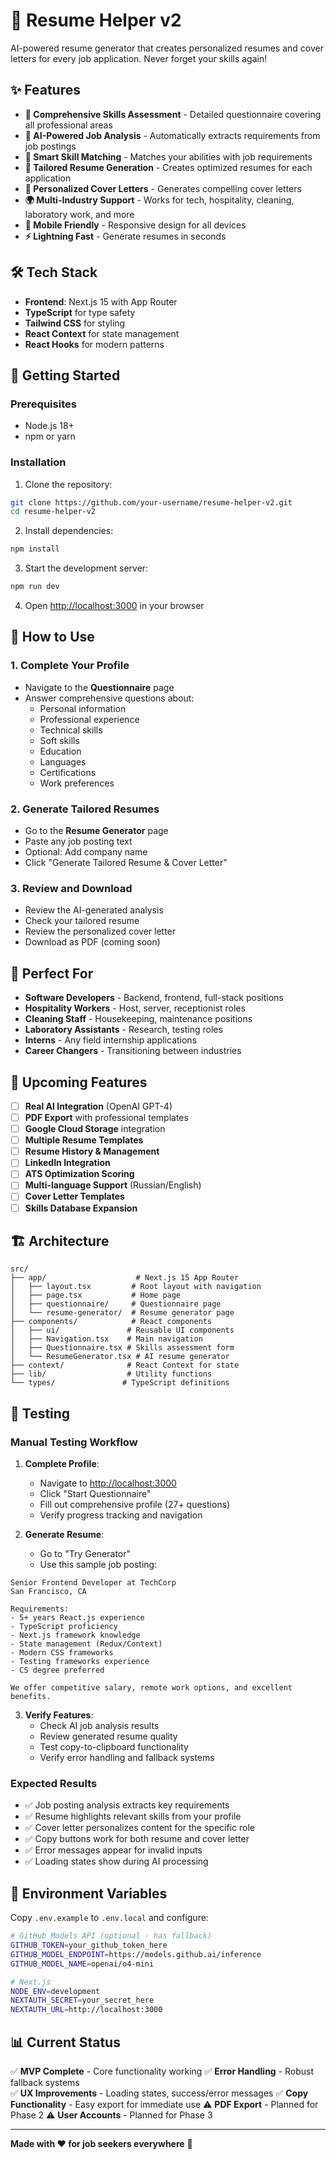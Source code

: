 # 🚀 Resume Helper v2

AI-powered resume generator that creates personalized resumes and cover letters for every job application. Never forget your skills again!

## ✨ Features

- **📝 Comprehensive Skills Assessment** - Detailed questionnaire covering all professional areas
- **🤖 AI-Powered Job Analysis** - Automatically extracts requirements from job postings
- **🎯 Smart Skill Matching** - Matches your abilities with job requirements
- **📄 Tailored Resume Generation** - Creates optimized resumes for each application
- **💌 Personalized Cover Letters** - Generates compelling cover letters
- **🌍 Multi-Industry Support** - Works for tech, hospitality, cleaning, laboratory work, and more
- **📱 Mobile Friendly** - Responsive design for all devices
- **⚡ Lightning Fast** - Generate resumes in seconds

## 🛠️ Tech Stack

- **Frontend**: Next.js 15 with App Router
- **TypeScript** for type safety
- **Tailwind CSS** for styling
- **React Context** for state management
- **React Hooks** for modern patterns

## 🚀 Getting Started

### Prerequisites

- Node.js 18+
- npm or yarn

### Installation

1. Clone the repository:

```bash
git clone https://github.com/your-username/resume-helper-v2.git
cd resume-helper-v2
```

2. Install dependencies:

```bash
npm install
```

3. Start the development server:

```bash
npm run dev
```

4. Open [http://localhost:3000](http://localhost:3000) in your browser

## 📖 How to Use

### 1. Complete Your Profile

- Navigate to the **Questionnaire** page
- Answer comprehensive questions about:
  - Personal information
  - Professional experience
  - Technical skills
  - Soft skills
  - Education
  - Languages
  - Certifications
  - Work preferences

### 2. Generate Tailored Resumes

- Go to the **Resume Generator** page
- Paste any job posting text
- Optional: Add company name
- Click "Generate Tailored Resume & Cover Letter"

### 3. Review and Download

- Review the AI-generated analysis
- Check your tailored resume
- Review the personalized cover letter
- Download as PDF (coming soon)

## 🎯 Perfect For

- **Software Developers** - Backend, frontend, full-stack positions
- **Hospitality Workers** - Host, server, receptionist roles
- **Cleaning Staff** - Housekeeping, maintenance positions
- **Laboratory Assistants** - Research, testing roles
- **Interns** - Any field internship applications
- **Career Changers** - Transitioning between industries

## 🔮 Upcoming Features

- [ ] **Real AI Integration** (OpenAI GPT-4)
- [ ] **PDF Export** with professional templates
- [ ] **Google Cloud Storage** integration
- [ ] **Multiple Resume Templates**
- [ ] **Resume History & Management**
- [ ] **LinkedIn Integration**
- [ ] **ATS Optimization Scoring**
- [ ] **Multi-language Support** (Russian/English)
- [ ] **Cover Letter Templates**
- [ ] **Skills Database Expansion**

## 🏗️ Architecture

```
src/
├── app/                    # Next.js 15 App Router
│   ├── layout.tsx         # Root layout with navigation
│   ├── page.tsx           # Home page
│   ├── questionnaire/     # Questionnaire page
│   └── resume-generator/  # Resume generator page
├── components/            # React components
│   ├── ui/               # Reusable UI components
│   ├── Navigation.tsx    # Main navigation
│   ├── Questionnaire.tsx # Skills assessment form
│   └── ResumeGenerator.tsx # AI resume generator
├── context/              # React Context for state
├── lib/                  # Utility functions
└── types/               # TypeScript definitions
```

## 🧪 Testing

### Manual Testing Workflow

1. **Complete Profile**:
   - Navigate to <http://localhost:3000>
   - Click "Start Questionnaire"
   - Fill out comprehensive profile (27+ questions)
   - Verify progress tracking and navigation

2. **Generate Resume**:
   - Go to "Try Generator"
   - Use this sample job posting:

```
Senior Frontend Developer at TechCorp
San Francisco, CA

Requirements:
- 5+ years React.js experience
- TypeScript proficiency
- Next.js framework knowledge
- State management (Redux/Context)
- Modern CSS frameworks
- Testing frameworks experience
- CS degree preferred

We offer competitive salary, remote work options, and excellent benefits.
```

3. **Verify Features**:
   - Check AI job analysis results
   - Review generated resume quality
   - Test copy-to-clipboard functionality
   - Verify error handling and fallback systems

### Expected Results

- ✅ Job posting analysis extracts key requirements
- ✅ Resume highlights relevant skills from your profile
- ✅ Cover letter personalizes content for the specific role
- ✅ Copy buttons work for both resume and cover letter
- ✅ Error messages appear for invalid inputs
- ✅ Loading states show during AI processing

## 🔧 Environment Variables

Copy `.env.example` to `.env.local` and configure:

```bash
# GitHub Models API (optional - has fallback)
GITHUB_TOKEN=your_github_token_here
GITHUB_MODEL_ENDPOINT=https://models.github.ai/inference
GITHUB_MODEL_NAME=openai/o4-mini

# Next.js
NODE_ENV=development
NEXTAUTH_SECRET=your_secret_here
NEXTAUTH_URL=http://localhost:3000
```

## 📊 Current Status

✅ **MVP Complete** - Core functionality working
✅ **Error Handling** - Robust fallback systems  
✅ **UX Improvements** - Loading states, success/error messages
✅ **Copy Functionality** - Easy export for immediate use
⚠️ **PDF Export** - Planned for Phase 2
⚠️ **User Accounts** - Planned for Phase 3

---

**Made with ❤️ for job seekers everywhere** 🌟
